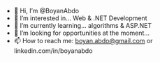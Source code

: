 - 👋 Hi, I’m @BoyanAbdo
- 👀 I’m interested in... Web & .NET Development
- 🌱 I’m currently learning... algorithms & ASP.NET
- 💞️ I’m looking for opportunities at the moment...
- 📫 How to reach me: boyan.abdo@gmail.com or linkedin.com/in/boyanabdo

<!---
BoyanAbdo/BoyanAbdo is a ✨ special ✨ repository because its `README.md` (this file) appears on your GitHub profile.
You can click the Preview link to take a look at your changes.
--->
